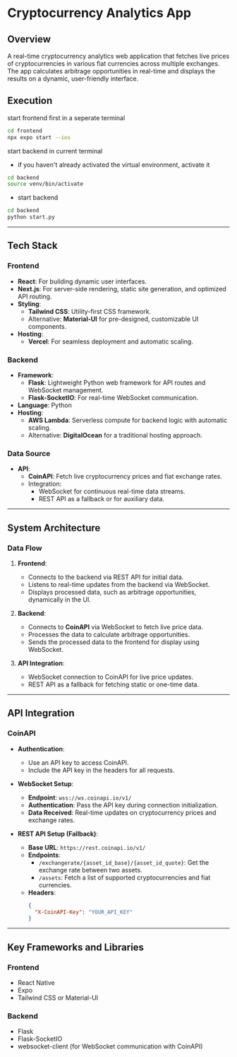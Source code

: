 # Cryptocurrency Analytics App

## Overview
A real-time cryptocurrency analytics web application that fetches live prices of cryptocurrencies in various fiat currencies across multiple exchanges. The app calculates arbitrage opportunities in real-time and displays the results on a dynamic, user-friendly interface.

## Execution
start frontend first in a seperate terminal
```bash
cd frontend
npx expo start --ios
```

start backend in current terminal
- if you haven't already activated the virtual environment, activate it
```bash
cd backend
source venv/bin/activate
```

- start backend
```bash
cd backend
python start.py
```

---

## Tech Stack

### Frontend
- **React**: For building dynamic user interfaces.
- **Next.js**: For server-side rendering, static site generation, and optimized API routing.
- **Styling**: 
  - **Tailwind CSS**: Utility-first CSS framework.
  - Alternative: **Material-UI** for pre-designed, customizable UI components.
- **Hosting**: 
  - **Vercel**: For seamless deployment and automatic scaling.

### Backend
- **Framework**: 
  - **Flask**: Lightweight Python web framework for API routes and WebSocket management.
  - **Flask-SocketIO**: For real-time WebSocket communication.
- **Language**: Python
- **Hosting**:
  - **AWS Lambda**: Serverless compute for backend logic with automatic scaling.
  - Alternative: **DigitalOcean** for a traditional hosting approach.

### Data Source
- **API**: 
  - **CoinAPI**: Fetch live cryptocurrency prices and fiat exchange rates.
  - Integration: 
    - WebSocket for continuous real-time data streams.
    - REST API as a fallback or for auxiliary data.

---

## System Architecture

### Data Flow
1. **Frontend**:
   - Connects to the backend via REST API for initial data.
   - Listens to real-time updates from the backend via WebSocket.
   - Displays processed data, such as arbitrage opportunities, dynamically in the UI.

2. **Backend**:
   - Connects to **CoinAPI** via WebSocket to fetch live price data.
   - Processes the data to calculate arbitrage opportunities.
   - Sends the processed data to the frontend for display using WebSocket.

3. **API Integration**:
   - WebSocket connection to CoinAPI for live price updates.
   - REST API as a fallback for fetching static or one-time data.

---

## API Integration

### CoinAPI
- **Authentication**:
  - Use an API key to access CoinAPI.
  - Include the API key in the headers for all requests.

- **WebSocket Setup**:
  - **Endpoint**: `wss://ws.coinapi.io/v1/`
  - **Authentication**: Pass the API key during connection initialization.
  - **Data Received**: Real-time updates on cryptocurrency prices and exchange rates.

- **REST API Setup (Fallback)**:
  - **Base URL**: `https://rest.coinapi.io/v1/`
  - **Endpoints**:
    - `/exchangerate/{asset_id_base}/{asset_id_quote}`: Get the exchange rate between two assets.
    - `/assets`: Fetch a list of supported cryptocurrencies and fiat currencies.
  - **Headers**:
    ```json
    {
      "X-CoinAPI-Key": "YOUR_API_KEY"
    }
    ```

---

## Key Frameworks and Libraries

### Frontend
- React Native
- Expo
- Tailwind CSS or Material-UI

### Backend
- Flask
- Flask-SocketIO
- websocket-client (for WebSocket communication with CoinAPI)

